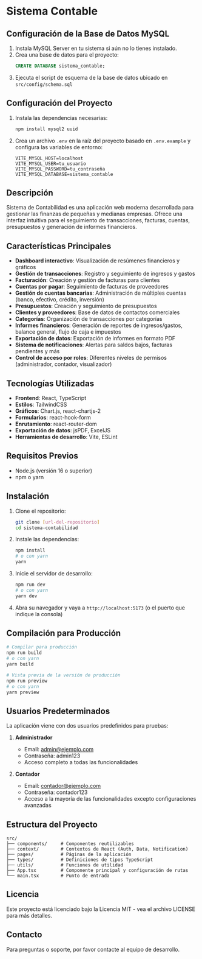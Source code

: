 # Sistema Contable

## Configuración de la Base de Datos MySQL

1. Instala MySQL Server en tu sistema si aún no lo tienes instalado.
2. Crea una base de datos para el proyecto:
   ```sql
   CREATE DATABASE sistema_contable;
   ```
3. Ejecuta el script de esquema de la base de datos ubicado en `src/config/schema.sql`

## Configuración del Proyecto

1. Instala las dependencias necesarias:
   ```bash
   npm install mysql2 uuid
   ```

2. Crea un archivo `.env` en la raíz del proyecto basado en `.env.example` y configura las variables de entorno:
   ```env
   VITE_MYSQL_HOST=localhost
   VITE_MYSQL_USER=tu_usuario
   VITE_MYSQL_PASSWORD=tu_contraseña
   VITE_MYSQL_DATABASE=sistema_contable
   ```

## Descripción

Sistema de Contabilidad es una aplicación web moderna desarrollada para gestionar las finanzas de pequeñas y medianas empresas. Ofrece una interfaz intuitiva para el seguimiento de transacciones, facturas, cuentas, presupuestos y generación de informes financieros.

## Características Principales

- **Dashboard interactivo**: Visualización de resúmenes financieros y gráficos
- **Gestión de transacciones**: Registro y seguimiento de ingresos y gastos
- **Facturación**: Creación y gestión de facturas para clientes
- **Cuentas por pagar**: Seguimiento de facturas de proveedores
- **Gestión de cuentas bancarias**: Administración de múltiples cuentas (banco, efectivo, crédito, inversión)
- **Presupuestos**: Creación y seguimiento de presupuestos
- **Clientes y proveedores**: Base de datos de contactos comerciales
- **Categorías**: Organización de transacciones por categorías
- **Informes financieros**: Generación de reportes de ingresos/gastos, balance general, flujo de caja e impuestos
- **Exportación de datos**: Exportación de informes en formato PDF
- **Sistema de notificaciones**: Alertas para saldos bajos, facturas pendientes y más
- **Control de acceso por roles**: Diferentes niveles de permisos (administrador, contador, visualizador)

## Tecnologías Utilizadas

- **Frontend**: React, TypeScript
- **Estilos**: TailwindCSS
- **Gráficos**: Chart.js, react-chartjs-2
- **Formularios**: react-hook-form
- **Enrutamiento**: react-router-dom
- **Exportación de datos**: jsPDF, ExcelJS
- **Herramientas de desarrollo**: Vite, ESLint

## Requisitos Previos

- Node.js (versión 16 o superior)
- npm o yarn

## Instalación

1. Clone el repositorio:
   ```bash
   git clone [url-del-repositorio]
   cd sistema-contabilidad
   ```

2. Instale las dependencias:
   ```bash
   npm install
   # o con yarn
   yarn
   ```

3. Inicie el servidor de desarrollo:
   ```bash
   npm run dev
   # o con yarn
   yarn dev
   ```

4. Abra su navegador y vaya a `http://localhost:5173` (o el puerto que indique la consola)

## Compilación para Producción

```bash
# Compilar para producción
npm run build
# o con yarn
yarn build

# Vista previa de la versión de producción
npm run preview
# o con yarn
yarn preview
```

## Usuarios Predeterminados

La aplicación viene con dos usuarios predefinidos para pruebas:

1. **Administrador**
   - Email: admin@ejemplo.com
   - Contraseña: admin123
   - Acceso completo a todas las funcionalidades

2. **Contador**
   - Email: contador@ejemplo.com
   - Contraseña: contador123
   - Acceso a la mayoría de las funcionalidades excepto configuraciones avanzadas

## Estructura del Proyecto

```
src/
├── components/     # Componentes reutilizables
├── context/        # Contextos de React (Auth, Data, Notification)
├── pages/          # Páginas de la aplicación
├── types/          # Definiciones de tipos TypeScript
├── utils/          # Funciones de utilidad
├── App.tsx         # Componente principal y configuración de rutas
└── main.tsx        # Punto de entrada
```

## Licencia

Este proyecto está licenciado bajo la Licencia MIT - vea el archivo LICENSE para más detalles.

## Contacto

Para preguntas o soporte, por favor contacte al equipo de desarrollo.